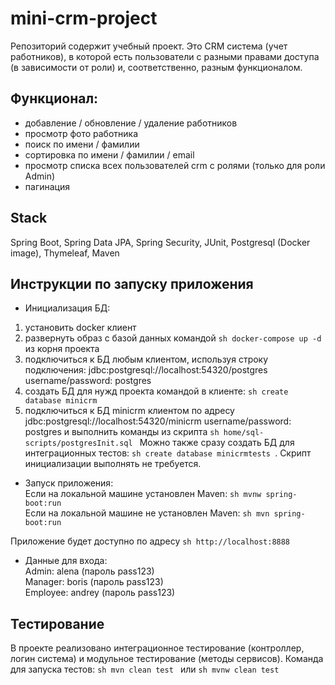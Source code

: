 # mini-crm-project
Репозиторий содержит учебный проект. Это CRM система (учет работников), в которой есть пользователи с разными правами доступа (в зависимости от роли) и, соответственно, разным функционалом. 

## Функционал:
- добавление / обновление / удаление работников
- просмотр фото работника
- поиск по имени / фамилии
- сортировка по имени / фамилии / email
- просмотр списка всех пользователей crm с ролями (только для роли Admin)
- пагинация

## Stack
Spring Boot, Spring Data JPA, Spring Security, JUnit, Postgresql (Docker image), Thymeleaf, Maven

## Инструкции по запуску приложения
- Инициализация БД:
1. установить docker клиент
2. развернуть образ с базой данных командой ```sh docker-compose up -d ``` из корня проекта
3. подключиться к БД любым клиентом, используя строку подключения: jdbc:postgresql://localhost:54320/postgres username/password: postgres
4. создать БД для нужд проекта командой в клиенте: ```sh create database minicrm ```
5. подключиться к БД minicrm клиентом по адресу jdbc:postgresql://localhost:54320/minicrm username/password: postgres и выполнить команды из скрипта ```sh home/sql-scripts/postgresInit.sql ``` 
Можно также сразу создать БД для интеграционных тестов: ```sh create database minicrmtests ```. Скрипт инициализации выполнять не требуется.

- Запуск приложения:  
Если на локальной машине установлен Maven: ```sh mvnw spring-boot:run ```  
Если на локальной машине не установлен Maven: ```sh mvn spring-boot:run ```

Приложение будет доступно по адресу ```sh http://localhost:8888 ```

- Данные для входа:  
Admin: alena (пароль pass123)  
Manager: boris (пароль pass123)  
Employee: andrey (пароль pass123)

## Тестирование
В проекте реализовано интеграционное тестирование (контроллер, логин система) и модульное тестирование (методы сервисов).
Команда для запуска тестов: ```sh mvn clean test ``` или ```sh mvnw clean test ```
